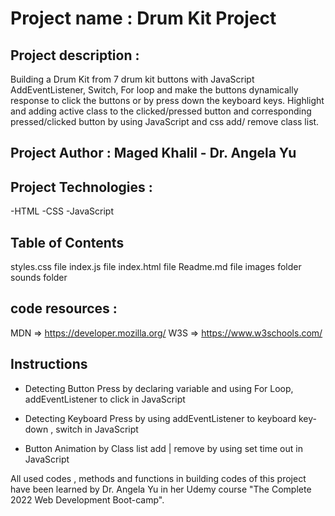 # Project name : Drum Kit Project

## Project description :

Building a Drum Kit from 7 drum kit buttons with JavaScript AddEventListener, Switch, For loop and make the buttons dynamically response to click the buttons or by press down the keyboard keys. Highlight and adding active class to the clicked/pressed button and corresponding pressed/clicked button by using JavaScript and css add/ remove class list.

## Project Author : Maged Khalil - Dr. Angela Yu

## Project Technologies :

-HTML
-CSS
-JavaScript

## Table of Contents

styles.css file
index.js file
index.html file
Readme.md file
images folder
sounds folder

## code resources :

MDN => https://developer.mozilla.org/
W3S => https://www.w3schools.com/

## Instructions

- Detecting Button Press by declaring variable and using For Loop, addEventListener to click in JavaScript

- Detecting Keyboard Press by using addEventListener to keyboard key-down , switch in JavaScript

- Button Animation by Class list add | remove by using set time out in JavaScript

All used codes , methods and functions in building codes of this project have been learned by Dr. Angela Yu in her Udemy course "The Complete 2022 Web Development Boot-camp".
